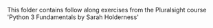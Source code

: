 This folder contains follow along exercises from the Pluralsight course 'Python 3 Fundamentals by Sarah Holderness'